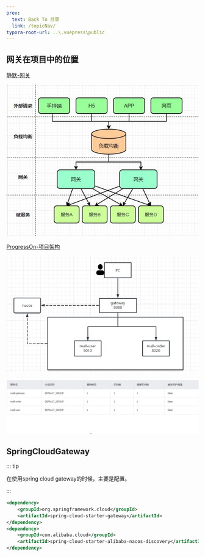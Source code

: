 ```yaml
---
prev:
  text: Back To 目录
  link: /topicNav/
typora-root-url: ..\.vuepress\public
---
```




## 网关在项目中的位置

[静默-网关](https://q10viking.github.io/SpringCloud/03%20%E7%BD%91%E5%85%B3.html)

![img](/images/java/56052)

[ProgressOn-项目架构](https://www.processon.com/view/link/640804b02ee0ec1d9923d5af)

![image-20230308114545634](/images/gateway/image-20230308114545634.png)

![image-20230308115603419](/images/gateway/image-20230308115603419.png)

## SpringCloudGateway

::: tip

在使用spring cloud gateway的时候，主要是配置。

:::

```xml
<dependency>
    <groupId>org.springframework.cloud</groupId>
    <artifactId>spring-cloud-starter-gateway</artifactId>
</dependency>
<dependency>
    <groupId>com.alibaba.cloud</groupId>
    <artifactId>spring-cloud-starter-alibaba-nacos-discovery</artifactId>
</dependency>
```

